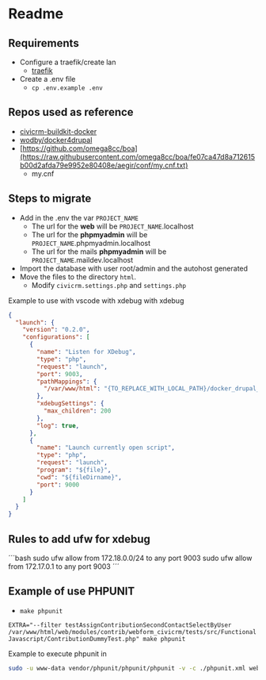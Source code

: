 # Readme

## Requirements

- Configure a traefik/create lan
  - [traefik](https://github.com/rubofvil/docker_compose_traefik)
- Create a .env file
  - `cp .env.example .env`

## Repos used as reference

- [civicrm-buildkit-docker](https://github.com/michaelmcandrew/civicrm-buildkit-docker)
- [wodby/docker4drupal](https://github.com/wodby/docker4drupal)
- [https://github.com/omega8cc/boa](https://raw.githubusercontent.com/omega8cc/boa/fe07ca47d8a712615b00d2afda79e9952e80408e/aegir/conf/my.cnf.txt)
  - my.cnf

## Steps to migrate

- Add in the .env the var `PROJECT_NAME`
  - The url for the **web** will be `PROJECT_NAME`.localhost
  - The url for the **phpmyadmin** will be `PROJECT_NAME`.phpmyadmin.localhost
  - The url for the mails **phpmyadmin** will be `PROJECT_NAME`.maildev.localhost
- Import the database with user root/admin and the autohost generated
- Move the files to the directory `html`.
  - Modify `civicrm.settings.php` and `settings.php`

Example to use with vscode with xdebug with xdebug

```json
{
  "launch": {
    "version": "0.2.0",
    "configurations": [
      {
        "name": "Listen for XDebug",
        "type": "php",
        "request": "launch",
        "port": 9003,
        "pathMappings": {
          "/var/www/html": "{TO_REPLACE_WITH_LOCAL_PATH}/docker_drupal_civicrm/html",
        },
        "xdebugSettings": {
          "max_children": 200
        },
        "log": true,
      },
      {
        "name": "Launch currently open script",
        "type": "php",
        "request": "launch",
        "program": "${file}",
        "cwd": "${fileDirname}",
        "port": 9000
      }
    ]
  }
}
```

## Rules to add ufw for xdebug

´´´bash
sudo ufw allow from 172.18.0.0/24 to any port 9003
sudo ufw allow from 172.17.0.1 to any port 9003
´´´

## Example of use PHPUNIT

- `make phpunit`

`EXTRA="--filter testAssignContributionSecondContactSelectByUser /var/www/html/web/modules/contrib/webform_civicrm/tests/src/FunctionalJavascript/ContributionDummyTest.php" make phpunit`

Example to execute phpunit in

```bash
sudo -u www-data vendor/phpunit/phpunit/phpunit -v -c ./phpunit.xml web/modules/contrib/webform_civicrm/tests/src/FunctionalJavascript/ActivitySubmissionTest.php
```
